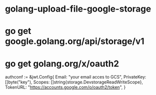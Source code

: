 # golang-upload-file-google-storage

# go get google.golang.org/api/storage/v1
# go get golang.org/x/oauth2

authconf := &jwt.Config{
		Email:      "your email acces to GCS",
		PrivateKey: []byte("key"),
		Scopes:     []string{storage.DevstorageReadWriteScope},
		TokenURL:   "https://accounts.google.com/o/oauth2/token",
	}
